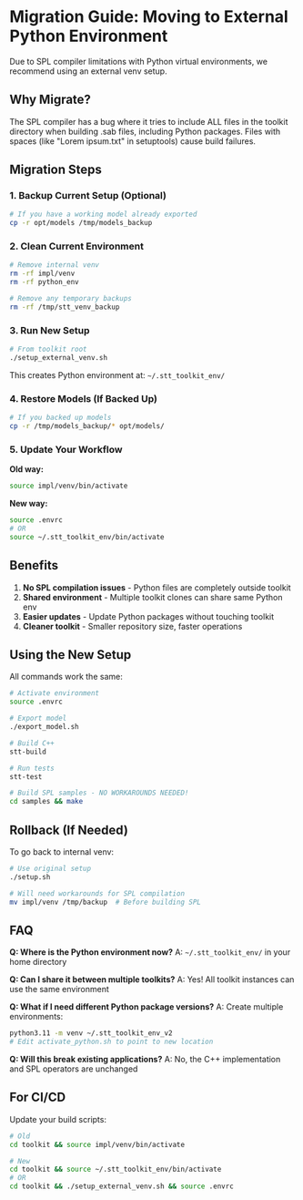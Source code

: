 # Migration Guide: Moving to External Python Environment

Due to SPL compiler limitations with Python virtual environments, we recommend using an external venv setup.

## Why Migrate?

The SPL compiler has a bug where it tries to include ALL files in the toolkit directory when building .sab files, including Python packages. Files with spaces (like "Lorem ipsum.txt" in setuptools) cause build failures.

## Migration Steps

### 1. Backup Current Setup (Optional)

```bash
# If you have a working model already exported
cp -r opt/models /tmp/models_backup
```

### 2. Clean Current Environment

```bash
# Remove internal venv
rm -rf impl/venv
rm -rf python_env

# Remove any temporary backups
rm -rf /tmp/stt_venv_backup
```

### 3. Run New Setup

```bash
# From toolkit root
./setup_external_venv.sh
```

This creates Python environment at: `~/.stt_toolkit_env/`

### 4. Restore Models (If Backed Up)

```bash
# If you backed up models
cp -r /tmp/models_backup/* opt/models/
```

### 5. Update Your Workflow

**Old way:**
```bash
source impl/venv/bin/activate
```

**New way:**
```bash
source .envrc
# OR
source ~/.stt_toolkit_env/bin/activate
```

## Benefits

1. **No SPL compilation issues** - Python files are completely outside toolkit
2. **Shared environment** - Multiple toolkit clones can share same Python env
3. **Easier updates** - Update Python packages without touching toolkit
4. **Cleaner toolkit** - Smaller repository size, faster operations

## Using the New Setup

All commands work the same:

```bash
# Activate environment
source .envrc

# Export model
./export_model.sh

# Build C++ 
stt-build

# Run tests
stt-test

# Build SPL samples - NO WORKAROUNDS NEEDED!
cd samples && make
```

## Rollback (If Needed)

To go back to internal venv:

```bash
# Use original setup
./setup.sh

# Will need workarounds for SPL compilation
mv impl/venv /tmp/backup  # Before building SPL
```

## FAQ

**Q: Where is the Python environment now?**
A: `~/.stt_toolkit_env/` in your home directory

**Q: Can I share it between multiple toolkits?**
A: Yes! All toolkit instances can use the same environment

**Q: What if I need different Python package versions?**
A: Create multiple environments:
```bash
python3.11 -m venv ~/.stt_toolkit_env_v2
# Edit activate_python.sh to point to new location
```

**Q: Will this break existing applications?**
A: No, the C++ implementation and SPL operators are unchanged

## For CI/CD

Update your build scripts:

```bash
# Old
cd toolkit && source impl/venv/bin/activate

# New  
cd toolkit && source ~/.stt_toolkit_env/bin/activate
# OR
cd toolkit && ./setup_external_venv.sh && source .envrc
```